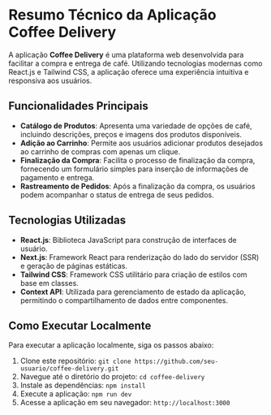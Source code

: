 # Resumo Técnico da Aplicação Coffee Delivery

A aplicação **Coffee Delivery** é uma plataforma web desenvolvida para facilitar a compra e entrega de café. Utilizando tecnologias modernas como React.js e Tailwind CSS, a aplicação oferece uma experiência intuitiva e responsiva aos usuários.

## Funcionalidades Principais
- **Catálogo de Produtos**: Apresenta uma variedade de opções de café, incluindo descrições, preços e imagens dos produtos disponíveis.
- **Adição ao Carrinho**: Permite aos usuários adicionar produtos desejados ao carrinho de compras com apenas um clique.
- **Finalização da Compra**: Facilita o processo de finalização da compra, fornecendo um formulário simples para inserção de informações de pagamento e entrega.
- **Rastreamento de Pedidos**: Após a finalização da compra, os usuários podem acompanhar o status de entrega de seus pedidos.

## Tecnologias Utilizadas
- **React.js**: Biblioteca JavaScript para construção de interfaces de usuário.
- **Next.js**: Framework React para renderização do lado do servidor (SSR) e geração de páginas estáticas.
- **Tailwind CSS**: Framework CSS utilitário para criação de estilos com base em classes.
- **Context API**: Utilizada para gerenciamento de estado da aplicação, permitindo o compartilhamento de dados entre componentes.

## Como Executar Localmente
Para executar a aplicação localmente, siga os passos abaixo:

1. Clone este repositório: `git clone https://github.com/seu-usuario/coffee-delivery.git`
2. Navegue até o diretório do projeto: `cd coffee-delivery`
3. Instale as dependências: `npm install`
4. Execute a aplicação: `npm run dev`
5. Acesse a aplicação em seu navegador: `http://localhost:3000`
